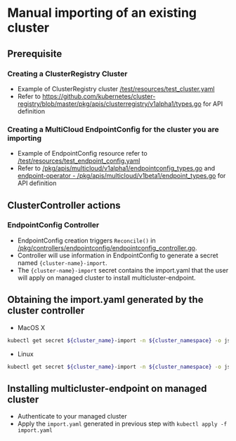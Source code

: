 # Manual importing of an existing cluster

## Prerequisite

### Creating a ClusterRegistry Cluster

- Example of ClusterRegistry cluster [/test/resources/test_cluster.yaml](https://github.com/open-cluster-management/rcm-controller/blob/master/test/resources/test_cluster.yaml)
- Refer to <https://github.com/kubernetes/cluster-registry/blob/master/pkg/apis/clusterregistry/v1alpha1/types.go> for API definition

### Creating a MultiCloud EndpointConfig for the cluster you are importing

- Example of EndpointConfig resource refer to [/test/resources/test_endpoint_config.yaml](https://github.com/open-cluster-management/rcm-controller/blob/master/test/resources/test_endpoint_config.yaml)
- Refer to [/pkg/apis/multicloud/v1alpha1/endpointconfig_types.go](https://github.com/open-cluster-management/rcm-controller/blob/master/pkg/apis/multicloud/v1alpha1/endpointconfig_types.go) and [endpoint-operator - /pkg/apis/multicloud/v1beta1/endpoint_types.go](https://github.com/open-cluster-management/endpoint-operator/blob/master/pkg/apis/multicloud/v1beta1/endpoint_types.go) for API definition

## ClusterController actions

### EndpointConfig Controller

- EndpointConfig creation triggers `Reconcile()` in [/pkg/controllers/endpointconfig/endpointconfig_controller.go](https://github.com/open-cluster-management/rcm-controller/blob/master/pkg/controller/endpointconfig/endpointconfig_controller.go).
- Controller will use information in EndpointConfig to generate a secret named `{cluster-name}-import`.
- The `{cluster-name}-import` secret contains the import.yaml that the user will apply on managed cluster to install multicluster-endpoint.

## Obtaining the import.yaml generated by the cluster controller

- MacOS X

```bash
kubectl get secret ${cluster_name}-import -n ${cluster_namespace} -o jsonpath={.data.import\\.yaml} | base64 -D > import.yaml
```

- Linux

```bash
kubectl get secret ${cluster_name}-import -n ${cluster_namespace} -o jsonpath={.data.import\\.yaml} | base64 -d > import.yaml
```

## Installing multicluster-endpoint on managed cluster

- Authenticate to your managed cluster
- Apply the `import.yaml` generated in previous step with `kubectl apply -f import.yaml`

